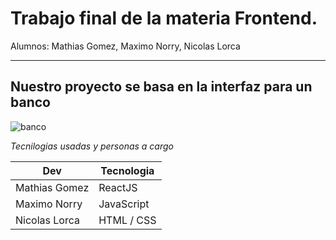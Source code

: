 # Trabajo final de la materia Frontend.

Alumnos: Mathias Gomez, Maximo Norry, Nicolas Lorca

---

## Nuestro proyecto se basa en la interfaz para un banco

![banco](https://i.imgur.com/9dI1ekD.png)

_Tecnilogias usadas y personas a cargo_

| Dev  | Tecnologia |
| ------------- | ------------- |
| Mathias Gomez  | ReactJS  |
| Maximo Norry  | JavaScript  |
| Nicolas Lorca | HTML / CSS  |
